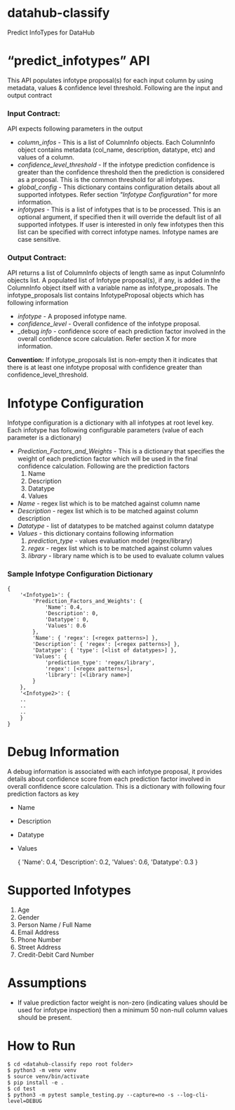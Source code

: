 # datahub-classify
Predict InfoTypes for DataHub
# “predict_infotypes” API
This API populates infotype proposal(s) for each input column by using metadata, values & confidence level threshold. Following are the input and output contract
### Input Contract:
API expects following parameters in the output
- _column_infos_ - This is a list of ColumnInfo objects. Each ColumnInfo object contains metadata (col_name, description, datatype, etc) and values of a column. 
- _confidence_level_threshold_ - If the infotype prediction confidence is greater than the confidence threshold then the prediction is considered as a proposal. This is the common threshold for all infotypes.
- _global_config_ - This dictionary contains configuration details about all supported infotypes. Refer section _"Infotype Configuration"_ for more information.
- _infotypes_ - This is a list of infotypes that is to be processed. This is an optional argument, if specified then it will override the default list of all supported infotypes. If user is interested in only few infotypes then this list can be specified with correct infotype names. Infotype names are case sensitive.

### Output Contract:
API returns a list of ColumnInfo objects of length same as input ColumnInfo objects list. A populated list of Infotype proposal(s), if any, is added in the ColumnInfo object itself with a variable name as infotype_proposals. The infotype_proposals list contains InfotypeProposal objects which has following information
- _infotype_ - A proposed infotype name.
- _confidence_level_ - Overall confidence of the infotype proposal. 
- _debug _info_ - confidence score of each prediction factor involved in the overall confidence score calculation. Refer section X for more information.

**Convention:**
If infotype_proposals list is non-empty then it indicates that there is at least one infotype proposal with confidence greater than confidence_level_threshold.
# Infotype Configuration
Infotype configuration is a dictionary with all infotypes at root level key. Each infotype has following configurable parameters (value of each parameter is a dictionary)
- _Prediction_Factors_and_Weights_ - This is a dictionary that specifies the weight of each prediction factor which will be used in the final confidence calculation. Following are the prediction factors
  1. Name 
  2. Description 
  3. Datatype 
  4. Values
- _Name_ - regex list which is to be matched against column name
- _Description_ - regex list which is to be matched against column description
- _Datatype_ - list of datatypes to be matched against column datatype
- _Values_ - this dictionary contains following information
  1. _prediction_type_ - values evaluation model (regex/library)
  2. _regex_ - regex list which is to be matched against column values
  3. _library_ - library name which is to be used to evaluate column values

### Sample Infotype Configuration Dictionary
    {
        '<Infotype1>': {
            'Prediction_Factors_and_Weights': {
                'Name': 0.4,
                'Description': 0,
                'Datatype': 0,
                'Values': 0.6
            },
            'Name': { 'regex': [<regex patterns>] },
            'Description': { 'regex': [<regex patterns>] },
            'Datatype': { 'type': [<list of datatypes>] },
            'Values': {
                'prediction_type': 'regex/library',
                'regex': [<regex patterns>],
                'library': [<library name>]
            }
        },
        '<Infotype2>': {
        ..
        ..
        ..
        }
    }
# Debug Information
A debug information is associated with each infotype proposal, it provides details about confidence score from each prediction factor involved in overall confidence score calculation. This is a dictionary with following four prediction factors as key
- Name 
- Description 
- Datatype 
- Values 

  {
      'Name': 0.4, 
      'Description': 0.2, 
      'Values': 0.6, 
      'Datatype': 0.3
  }
# Supported Infotypes
1. Age 
2. Gender 
3. Person Name / Full Name 
4. Email Address 
5. Phone Number 
6. Street Address 
7. Credit-Debit Card Number
# Assumptions
- If value prediction factor weight is non-zero (indicating values should be used for infotype inspection) then a minimum 50 non-null column values should be present.
# How to Run
    $ cd <datahub-classify repo root folder>
    $ python3 -m venv venv
    $ source venv/bin/activate
    $ pip install -e .
    $ cd test
    $ python3 -m pytest sample_testing.py --capture=no -s --log-cli-level=DEBUG
